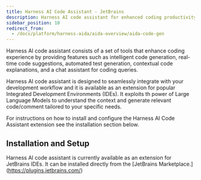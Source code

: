 ```yaml
---
title: Harness AI Code Assistant - JetBrains
description: Harness AI code assistant for enhanced coding productivity in JetBrains IDE.
sidebar_position: 10
redirect_from:
  - /docs/platform/harness-aida/aida-overview/aida-code-gen
---
```


Harness AI code assistant consists of a set of tools that enhance coding experience by providing features such as intelligent code generation, real-time code suggestions, automated test generation, contextual code explanations, and a chat assistant for coding queries.

Harness AI code assistant is designed to seamlessly integrate with your development workflow and it is available as an extension for popular Integrated Development Environments (IDEs). It exploits th power of Large Language Models to understand the context and generate relevant code/comment
tailored to your specific needs.

For instructions on how to install and configure the Harness AI Code Assistant extension see the installation section below.

## Installation and Setup
Harness AI code assistant is currently available as an extension for JetBrains IDEs. It can be installed directly from the [JetBrains Marketplace.] (https://plugins.jetbrains.com/)

<!-- ![An example of AIDA code autocompletion](./static/install-jetbrains.png) -->